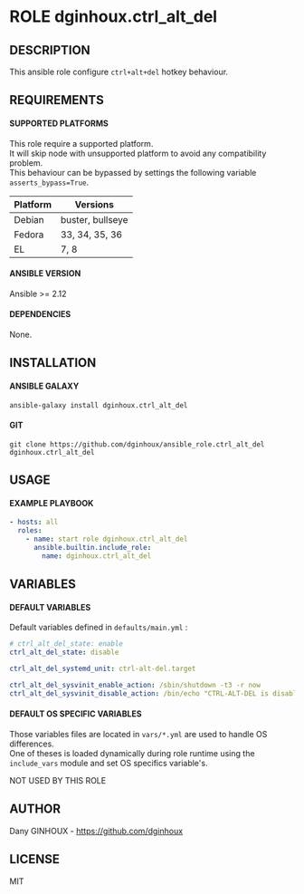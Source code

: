 # ROLE dginhoux.ctrl_alt_del



## DESCRIPTION

This ansible role configure `ctrl+alt+del` hotkey behaviour.



## REQUIREMENTS

#### SUPPORTED PLATFORMS

This role require a supported platform.<br />
It will skip node with unsupported platform to avoid any compatibility problem.<br />
This behaviour can be bypassed by settings the following variable `asserts_bypass=True`.

| Platform | Versions |
|----------|----------|
| Debian | buster, bullseye |
| Fedora | 33, 34, 35, 36 |
| EL | 7, 8 |

#### ANSIBLE VERSION

Ansible >= 2.12

#### DEPENDENCIES

None.



## INSTALLATION

#### ANSIBLE GALAXY

```shell
ansible-galaxy install dginhoux.ctrl_alt_del
```
#### GIT

```shell
git clone https://github.com/dginhoux/ansible_role.ctrl_alt_del dginhoux.ctrl_alt_del
```


## USAGE

#### EXAMPLE PLAYBOOK

```yaml
- hosts: all
  roles:
    - name: start role dginhoux.ctrl_alt_del
      ansible.builtin.include_role:
        name: dginhoux.ctrl_alt_del
```


## VARIABLES

#### DEFAULT VARIABLES

Default variables defined in `defaults/main.yml` : 

```yaml
# ctrl_alt_del_state: enable
ctrl_alt_del_state: disable

ctrl_alt_del_systemd_unit: ctrl-alt-del.target

ctrl_alt_del_sysvinit_enable_action: /sbin/shutdown -t3 -r now
ctrl_alt_del_sysvinit_disable_action: /bin/echo "CTRL-ALT-DEL is disabled"
```

#### DEFAULT OS SPECIFIC VARIABLES

Those variables files are located in `vars/*.yml` are used to handle OS differences.<br />
One of theses is loaded dynamically during role runtime using the `include_vars` module and set OS specifics variable's.

NOT USED BY THIS ROLE



## AUTHOR

Dany GINHOUX - https://github.com/dginhoux



## LICENSE

MIT
